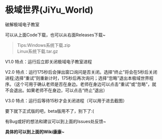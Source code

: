 ﻿
# 极域世界(JiYu_World)
破解极域电子教室

可以从上面Code下载，也可以从右面Releases下载~

> Tips:Windows系统下载.zip   
       Linux系统下载.tar.gz

V1.0 特点：运行后立即关闭极域电子教室进程

V2.0 特点：运行175秒后会弹出窗口询问是否关闭。选择“终止”将会在5秒后关闭进程;选择“重试”则重新计时，175秒后再次询问；选择“忽略”退出本极域世界程序。（这个可用于确认老师是否在身边。老师在身边可以点击“重试”或“忽略”，就不会退出。如果老师不在身边，可以点击“终止”退出）

V3.0 特点：运行后等待15秒才会关闭进程（可以用于进去截图）

要下就下正式版的吧，beta版用不了，别下了:(

有Bug或好的想法和建议可以到上面的Issues处反馈~

**具体的可以到上面的Wiki康康~**
